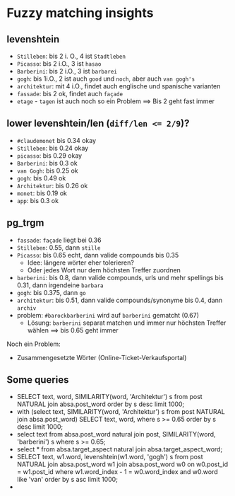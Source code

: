 # Fuzzy matching insights
## levenshtein
- `Stilleben`: bis 2 i. O., 4 ist `Stadtleben`
- `Picasso`: bis 2 i.O., 3 ist `hasao`
- `Barberini`: bis 2 i.O., 3 ist `barbarei`
- `gogh`: bis 1i.O., 2 ist auch `good` und `noch`, aber auch `van gogh's`
- `architektur`: mit 4 i.O., findet auch englische und spanische varianten
- `fassade`: bis 2 ok, findet auch `façade`
- `etage` - `tagen` ist auch noch so ein Problem
==> Bis 2 geht fast immer

## lower levenshtein/len (`diff/len <= 2/9`)?
- `#claudemonet` bis 0.34 okay
- `Stilleben`: bis 0.24 okay
- `picasso`: bis 0.29 okay
- `Barberini`: bis 0.3 ok
- `van Gogh`: bis 0.25 ok
- `gogh`: bis 0.49 ok
- `Architektur`: bis 0.26 ok
- `monet`: bis 0.19 ok
- `app`: bis 0.3 ok

## pg_trgm
- `fassade`: `façade` liegt bei 0.36
- `Stilleben`: 0.55, dann `stille`
- `Picasso`: bis 0.65 echt, dann valide compounds bis 0.35
  * Idee: längere wörter eher tolerieren?
  * Oder jedes Wort nur dem höchsten Treffer zuordnen
- `barberini`: bis 0.8, dann valide compounds, urls und mehr spellings bis 0.31, dann irgendeine `barbara`
- `gogh`: bis 0.375, dann `go`
- `architektur`: bis 0.51, dann valide compounds/synonyme bis 0.4, dann `archiv`
- problem: `#barockbarberini` wird auf `barberini` gematcht (0.67)
  * Lösung: `barberini` separat matchen und immer nur höchsten Treffer wählen
==> bis 0.65 geht immer

Noch ein Problem:
- Zusammengesetzte Wörter (Online-Ticket-Verkaufsportal)

## Some queries

- SELECT text, word, SIMILARITY(word, 'Architektur') s from post NATURAL join absa.post_word order by s desc limit 1000;
- with (select text, SIMILARITY(word, 'Architektur') s from post NATURAL join absa.post_word)
  SELECT text, word,  where s >= 0.65 order by s desc limit 1000;
- select text from absa.post_word natural join post, SIMILARITY(word, 'barberini') s
  where s >= 0.65;
- select * from absa.target_aspect natural join absa.target_aspect_word;
- SELECT text, w1.word, levenshtein(w1.word, 'gogh') s from post NATURAL join absa.post_word w1 join absa.post_word w0 on w0.post_id = w1.post_id where w1.word_index - 1 = w0.word_index and w0.word like 'van' order by s asc limit 1000;
- 